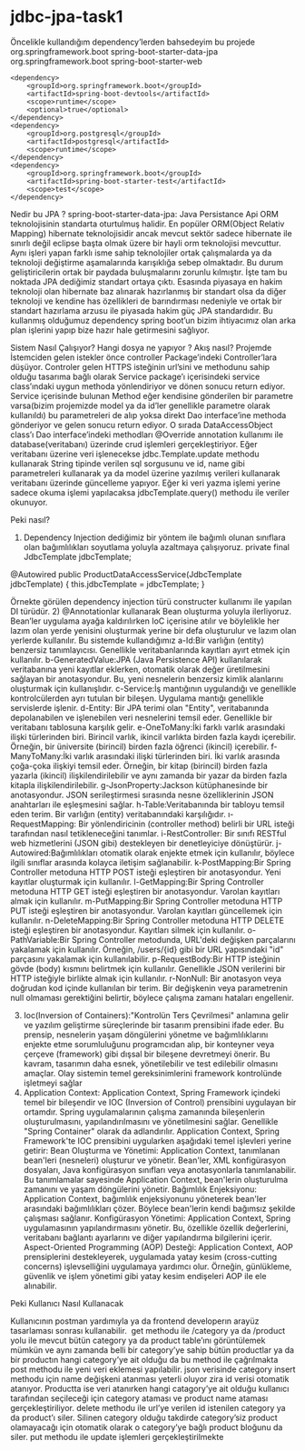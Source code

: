 # jdbc-jpa-task1

Öncelikle kullandığım dependency’lerden bahsedeyim bu projede
<dependencies>
	<dependency>
		<groupId>org.springframework.boot</groupId>
		<artifactId>spring-boot-starter-data-jpa</artifactId>
	</dependency>
	<dependency>
		<groupId>org.springframework.boot</groupId>
		<artifactId>spring-boot-starter-web</artifactId>
	</dependency>

	<dependency>
		<groupId>org.springframework.boot</groupId>
		<artifactId>spring-boot-devtools</artifactId>
		<scope>runtime</scope>
		<optional>true</optional>
	</dependency>
	<dependency>
		<groupId>org.postgresql</groupId>
		<artifactId>postgresql</artifactId>
		<scope>runtime</scope>
	</dependency>
	<dependency>
		<groupId>org.springframework.boot</groupId>
		<artifactId>spring-boot-starter-test</artifactId>
		<scope>test</scope>
	</dependency>
</dependencies>




Nedir bu JPA ?
spring-boot-starter-data-jpa: Java Persistance Api ORM teknolojisinin standarta oturtulmuş halidir. En popüler ORM(Object Relativ Mapping) hibernate teknolojisidir ancak mevcut sektör sadece hibernate ile sınırlı değil eclipse başta olmak üzere bir hayli orm teknolojisi mevcuttur. Aynı işleri yapan farklı isme sahip teknolojiler ortak çalışmalarda ya da teknoloji değiştirme aşamalarında karışıklığa sebep olmaktadır. Bu durum geliştiricilerin ortak bir paydada buluşmalarını zorunlu kılmıştır. İşte tam bu noktada JPA dediğimiz standart ortaya çıktı. Esasında piyasaya en hakim teknoloji olan hibernate baz alınarak hazırlanmış bir standart olsa da diğer teknoloji ve kendine has özellikleri de barındırması nedeniyle ve ortak bir standart hazırlama arzusu ile piyasada hakim güç JPA standardıdır. Bu kullanmış olduğumuz dependency spring boot’un bizim ihtiyacımız olan arka plan işlerini yapıp bize hazır hale getirmesini sağlıyor.

Sistem Nasıl Çalışıyor? Hangi dosya ne yapıyor ? Akış nasıl?
Projemde İstemciden gelen istekler önce controller Package’indeki Controller’lara düşüyor. Controler gelen HTTPS isteğinin url’sini ve methodunu sahip olduğu tasarıma bağlı olarak Service package’ı içerisindeki service class’ındaki uygun methoda yönlendiriyor ve dönen sonucu return ediyor.
Service içerisinde bulunan Method eğer kendisine gönderilen bir parametre varsa(bizim projemizde model ya da id’ler genellikle parametre olarak kullanıldı) bu parametreleri de alıp yoksa direkt Dao interface’ine methoda gönderiyor ve gelen sonucu return ediyor. 
O sırada DataAccessObject class’ı Dao interface’indeki methodları @Override annotation kullanımı ile database(veritabanı) üzerinde crud işlemleri gerçekleştiriyor. Eğer veritabanı üzerine veri işlenecekse jdbc.Template.update methodu kullanarak String tipinde verilen sql sorgusunu ve id, name gibi parametreleri kullanarak ya da model üzerine yazılmış verileri kullanarak veritabanı üzerinde güncelleme yapıyor.
Eğer ki veri yazma işlemi yerine sadece okuma işlemi yapılacaksa jdbcTemplate.query() methodu ile veriler okunuyor. 



Peki nasıl?
1) Dependency Injection dediğimiz bir yöntem ile bağımlı olunan sınıflara olan bağımlılıkları soyutlama yoluyla azaltmaya çalışıyoruz.
private final JdbcTemplate jdbcTemplate;

@Autowired
public ProductDataAccessService(JdbcTemplate jdbcTemplate) {
    this.jdbcTemplate = jdbcTemplate;
}


Örnekte görülen dependency injection türü constructer kullanımı ile yapılan DI türüdür.
2) @Annotationlar kullanarak Bean oluşturma yoluyla ilerliyoruz. Bean’ler uygulama ayağa kaldırılırken IoC içerisine atılır ve böylelikle her lazım olan yerde yenisini oluşturmak yerine bir defa oluşturulur ve lazım olan yerlerde kullanılır.
Bu sistemde kullandığımız 
a-Id:Bir varlığın (entity) benzersiz tanımlayıcısı. Genellikle veritabanlarında kayıtları ayırt etmek için kullanılır.
b-GeneratedValue:JPA (Java Persistence API) kullanılarak veritabanına yeni kayıtlar eklerken, otomatik olarak değer üretilmesini sağlayan bir anotasyondur. Bu, yeni nesnelerin benzersiz kimlik alanlarını oluşturmak için kullanışlıdır.
c-Service:İş mantığının uygulandığı ve genellikle kontrolcülerden ayrı tutulan bir bileşen. Uygulama mantığı genellikle servislerde işlenir.
d-Entity: Bir JPA terimi olan "Entity", veritabanında depolanabilen ve işlenebilen veri nesnelerini temsil eder. Genellikle bir veritabanı tablosuna karşılık gelir.
e-OneToMany:İki farklı varlık arasındaki ilişki türlerinden biri. Birincil varlık, ikincil varlıkta birden fazla kaydı içerebilir. Örneğin, bir üniversite (birincil) birden fazla öğrenci (ikincil) içerebilir.
f-ManyToMany:İki varlık arasındaki ilişki türlerinden biri. İki varlık arasında çoğa-çoka ilişkiyi temsil eder. Örneğin, bir kitap (birincil) birden fazla yazarla (ikincil) ilişkilendirilebilir ve aynı zamanda bir yazar da birden fazla kitapla ilişkilendirilebilir.
g-JsonProperty:Jackson kütüphanesinde bir anotasyondur. JSON serileştirmesi sırasında nesne özelliklerinin JSON anahtarları ile eşleşmesini sağlar.
h-Table:Veritabanında bir tabloyu temsil eden terim. Bir varlığın (entity) veritabanındaki karşılığıdır.
ı-RequestMapping: Bir yönlendiricinin (controller method) belirli bir URL isteği tarafından nasıl tetikleneceğini tanımlar.
i-RestController: Bir sınıfı RESTful web hizmetlerini (JSON gibi) destekleyen bir denetleyiciye dönüştürür.
j-Autowired:Bağımlılıkları otomatik olarak enjekte etmek için kullanılır, böylece ilgili sınıflar arasında kolayca iletişim sağlanabilir.
k-PostMapping:Bir Spring Controller metoduna HTTP POST isteği eşleştiren bir anotasyondur. Yeni kayıtlar oluşturmak için kullanılır.
l-GetMapping:Bir Spring Controller metoduna HTTP GET isteği eşleştiren bir anotasyondur. Varolan kayıtları almak için kullanılır.
m-PutMapping:Bir Spring Controller metoduna HTTP PUT isteği eşleştiren bir anotasyondur. Varolan kayıtları güncellemek için kullanılır.
n-DeleteMapping:Bir Spring Controller metoduna HTTP DELETE isteği eşleştiren bir anotasyondur. Kayıtları silmek için kullanılır.
o-PathVariable:Bir Spring Controller metodunda, URL'deki değişken parçalarını yakalamak için kullanılır. Örneğin, /users/{id} gibi bir URL yapısındaki "id" parçasını yakalamak için kullanılabilir.
p-RequestBody:Bir HTTP isteğinin gövde (body) kısmını belirtmek için kullanılır. Genellikle JSON verilerini bir HTTP isteğiyle birlikte almak için kullanılır.
r-NonNull: Bir anotasyon veya doğrudan kod içinde kullanılan bir terim. Bir değişkenin veya parametrenin null olmaması gerektiğini belirtir, böylece çalışma zamanı hataları engellenir.

3) Ioc(Inversion of Containers):"Kontrolün Ters Çevrilmesi" anlamına gelir ve yazılım geliştirme süreçlerinde bir tasarım prensibini ifade eder. Bu prensip, nesnelerin yaşam döngülerini yönetme ve bağımlılıklarını enjekte etme sorumluluğunu programcıdan alıp, bir konteyner veya çerçeve (framework) gibi dışsal bir bileşene devretmeyi önerir. Bu kavram, tasarımın daha esnek, yönetilebilir ve test edilebilir olmasını amaçlar.
Olay sistemin temel gereksinimlerini framework kontrolünde işletmeyi sağlar
4) Application Context:
Application Context, Spring Framework içindeki temel bir bileşendir ve IOC (Inversion of Control) prensibini uygulayan bir ortamdır. Spring uygulamalarının çalışma zamanında bileşenlerin oluşturulmasını, yapılandırılmasını ve yönetilmesini sağlar. Genellikle "Spring Container" olarak da adlandırılır.
Application Context, Spring Framework'te IOC prensibini uygularken aşağıdaki temel işlevleri yerine getirir:
	Bean Oluşturma ve Yönetimi: Application Context, tanımlanan bean'leri (nesneleri) oluşturur ve yönetir. Bean'ler, XML konfigürasyon dosyaları, Java konfigürasyon sınıfları veya anotasyonlarla tanımlanabilir. Bu tanımlamalar sayesinde Application Context, bean'lerin oluşturulma zamanını ve yaşam döngülerini yönetir.
	Bağımlılık Enjeksiyonu: Application Context, bağımlılık enjeksiyonunu yöneterek bean'ler arasındaki bağımlılıkları çözer. Böylece bean'lerin kendi bağımsız şekilde çalışması sağlanır.
	Konfigürasyon Yönetimi: Application Context, Spring uygulamasının yapılandırmasını yönetir. Bu, özellikle özellik değerlerini, veritabanı bağlantı ayarlarını ve diğer yapılandırma bilgilerini içerir.
	Aspect-Oriented Programming (AOP) Desteği: Application Context, AOP prensiplerini destekleyerek, uygulamada yatay kesim (cross-cutting concerns) işlevselliğini uygulamaya yardımcı olur. Örneğin, günlükleme, güvenlik ve işlem yönetimi gibi yatay kesim endişeleri AOP ile ele alınabilir.

Peki Kullanıcı Nasıl Kullanacak

Kullanıcının postman yardımıyla ya da frontend developerın arayüz tasarlaması sonrası kullanabilir.  get methodu ile /category ya da /product yolu ile mevcut bütün category ya da product table’ını görüntülemek mümkün ve aynı zamanda belli bir category’ye sahip bütün productlar ya da bir productın hangi category’ye ait olduğu da bu method ile çağrılmakta
post methodu ile yeni veri eklemesi yapılabilir. json verisinde category insert methodu için name değişkeni atanması yeterli oluyor zira id verisi otomatik atanıyor.
Productta ise veri atanırken hangi catagory’ye ait olduğu kullanıcı tarafından seçileceği için category ataması ve product name ataması gerçekleştiriliyor.
delete methodu ile url’ye verilen id istenilen category ya da product’ı siler. Silinen category olduğu takdirde category’siz product olamayacağı için otomatik olarak o category’ye bağlı product bloğunu da siler.
put methodu ile update işlemleri gerçekleştirilmekte
